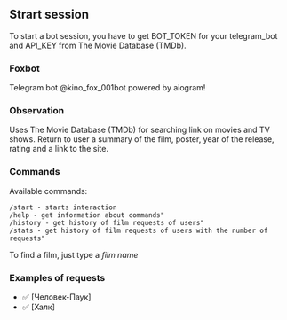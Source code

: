 ## Strart session

To start a bot session, you have to get BOT_TOKEN for your telegram_bot and API_KEY from The Movie Database (TMDb).


### Foxbot

Telegram bot @kino_fox_001bot powered by aiogram!

### Observation
Uses The Movie Database (TMDb) for searching link on movies and TV shows. Return to user a summary of the film, poster,
year of the release, rating and a link to the site.

### Commands

Available commands:

    /start - starts interaction
    /help - get information about commands"
    /history - get history of film requests of users"
    /stats - get history of film requests of users with the number of requests"

To find a film, just type a *film name*

### Examples of requests
* ✅ [Человек-Паук]
* ✅ [Халк]
